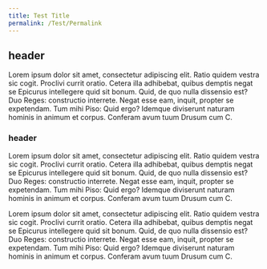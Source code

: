 ```yaml
---
title: Test Title
permalink: /Test/Permalink
---
```


## header

Lorem ipsum dolor sit amet, consectetur adipiscing elit. Ratio quidem vestra sic cogit. Proclivi currit oratio. Cetera illa adhibebat, quibus demptis negat se Epicurus intellegere quid sit bonum. Quid, de quo nulla dissensio est? Duo Reges: constructio interrete. Negat esse eam, inquit, propter se expetendam. Tum mihi Piso: Quid ergo? Idemque diviserunt naturam hominis in animum et corpus. Conferam avum tuum Drusum cum C.

### header

Lorem ipsum dolor sit amet, consectetur adipiscing elit. Ratio quidem vestra sic cogit. Proclivi currit oratio. Cetera illa adhibebat, quibus demptis negat se Epicurus intellegere quid sit bonum. Quid, de quo nulla dissensio est? Duo Reges: constructio interrete. Negat esse eam, inquit, propter se expetendam. Tum mihi Piso: Quid ergo? Idemque diviserunt naturam hominis in animum et corpus. Conferam avum tuum Drusum cum C.

Lorem ipsum dolor sit amet, consectetur adipiscing elit. Ratio quidem vestra sic cogit. Proclivi currit oratio. Cetera illa adhibebat, quibus demptis negat se Epicurus intellegere quid sit bonum. Quid, de quo nulla dissensio est? Duo Reges: constructio interrete. Negat esse eam, inquit, propter se expetendam. Tum mihi Piso: Quid ergo? Idemque diviserunt naturam hominis in animum et corpus. Conferam avum tuum Drusum cum C.
